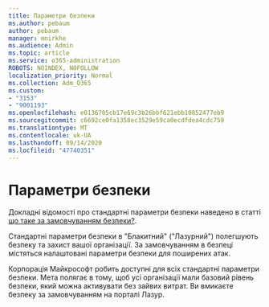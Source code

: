```yaml
---
title: Параметри безпеки
ms.author: pebaum
author: pebaum
manager: mnirkhe
ms.audience: Admin
ms.topic: article
ms.service: o365-administration
ROBOTS: NOINDEX, NOFOLLOW
localization_priority: Normal
ms.collection: Adm_O365
ms.custom:
- "3153"
- "9001193"
ms.openlocfilehash: e0136705cb17e69c3b26bbf621ebb10852477eb9
ms.sourcegitcommit: c6692ce0fa1358ec3529e59ca0ecdfdea4cdc759
ms.translationtype: MT
ms.contentlocale: uk-UA
ms.lasthandoff: 09/14/2020
ms.locfileid: "47740351"
---
```

# <a name="security-defaults"></a>Параметри безпеки

Докладні відомості про стандартні параметри безпеки наведено в статті [що таке за замовчуванням безпеки?](https://docs.microsoft.com/azure/active-directory/conditional-access/concept-conditional-access-security-defaults).

Стандартні параметри безпеки в "Блакитний" ("Лазурний") полегшують безпеку та захист вашої організації. За замовчуванням в безпеці містяться налаштовані параметри безпеки для поширених атак.

Корпорація Майкрософт робить доступні для всіх стандартні параметри безпеки. Мета полягає в тому, щоб усі організації мали базовий рівень безпеки, який можна активувати без зайвих витрат. Ви вмикаєте безпеку за замовчуванням на порталі Лазур.
